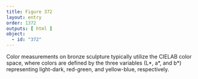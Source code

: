 ```yaml
---
title: Figure 372
layout: entry
order: 1372
outputs: [ html ]
object:
  - id: "372"
---
```


Color measurements on bronze sculpture typically utilize the CIELAB color space, where colors are defined by the three variables (L*, a*, and b*) representing light-dark, red-green, and yellow-blue, respectively.
